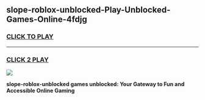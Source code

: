 
## slope-roblox-unblocked-Play-Unblocked-Games-Online-4fdjg
<h3>
<a href="https://premium76.site?title=slope-roblox-unblocked&ref=25A">CLICK TO PLAY</a></h3>
<hr>

<h3>
<a href="https://premium76.site?title=slope-roblox-unblocked&ref=25A">CLICK 2 PLAY</a>
  
</h3>

<a href="https://premium76.site?title=slope-roblox-unblocked&ref=25A"><img src="https://clearcache.store/games.png"></a>


**slope-roblox-unblocked games unblocked: Your Gateway to Fun and Accessible Online Gaming**
